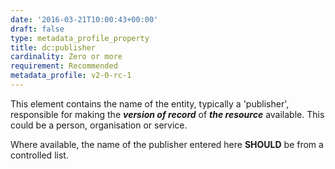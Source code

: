 ```yaml
---
date: '2016-03-21T10:00:43+00:00'
draft: false
type: metadata_profile_property
title: dc:publisher
cardinality: Zero or more
requirement: Recommended
metadata_profile: v2-0-rc-1
---
```

This element contains the name of the entity, typically a &#39;publisher&#39;, responsible for making the ***version of record*** of ***the resource*** available. This could be a person, organisation or service.

Where available, the name of the publisher entered here **SHOULD** be from a controlled list.
